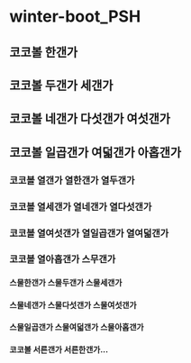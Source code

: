 # winter-boot_PSH
## 코코볼 한갠가
## 코코볼 두갠가 세갠가
## 코코볼 네갠가 다섯갠가 여섯갠가
## 코코볼 일곱갠가 여덟갠가 아홉갠가

### 코코볼 열갠가 열한갠가 열두갠가
### 코코볼 열세갠가 열네갠가 열다섯갠가
### 코코볼 열여섯갠가 열일곱갠가 열여덟갠가
### 코코볼 열아홉갠가 스무갠가

#### 스물한갠가 스물두갠가 스물세갠가
#### 스물네갠가 스물다섯갠가 스물여섯갠가
#### 스물일곱갠가 스물여덟갠가 스물아홉갠가
#### 코코볼 서른갠가 서른한갠가...